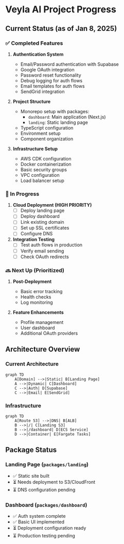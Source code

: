# Veyla AI Project Progress

## Current Status (as of Jan 8, 2025)

### ✅ Completed Features

1. **Authentication System**
   - Email/Password authentication with Supabase
   - Google OAuth integration
   - Password reset functionality
   - Debug logging for auth flows
   - Email templates for auth flows
   - SendGrid integration

2. **Project Structure**
   - Monorepo setup with packages:
     - `dashboard`: Main application (Next.js)
     - `landing`: Static landing page
   - TypeScript configuration
   - Environment setup
   - Component organization

3. **Infrastructure Setup**
   - AWS CDK configuration
   - Docker containerization
   - Basic security groups
   - VPC configuration
   - Load balancer setup

### 🚧 In Progress

1. **Cloud Deployment (HIGH PRIORITY)**
   - [ ] Deploy landing page
   - [ ] Deploy dashboard
   - [ ] Link existing domain
   - [ ] Set up SSL certificates
   - [ ] Configure DNS

2. **Integration Testing**
   - [ ] Test auth flows in production
   - [ ] Verify email sending
   - [ ] Check OAuth redirects

### 🔜 Next Up (Prioritized)

1. **Post-Deployment**
   - Basic error tracking
   - Health checks
   - Log monitoring

2. **Feature Enhancements**
   - Profile management
   - User dashboard
   - Additional OAuth providers

## Architecture Overview

### Current Architecture
```mermaid
graph TD
    A[Domain] -->|Static| B[Landing Page]
    A -->|Dynamic| C[Dashboard]
    C -->|Auth| D[Supabase]
    C -->|Email| E[SendGrid]
```

### Infrastructure
```mermaid
graph TD
    A[Route 53] -->|DNS| B[ALB]
    B -->|/| C[Landing S3]
    B -->|/dashboard| D[ECS Service]
    D -->|Container| E[Fargate Tasks]
```

## Package Status

### Landing Page (`packages/landing`)
- ✅ Static site built
- ⏳ Needs deployment to S3/CloudFront
- ⏳ DNS configuration pending

### Dashboard (`packages/dashboard`)
- ✅ Auth system complete
- ✅ Basic UI implemented
- ⏳ Deployment configuration ready
- ⏳ Production testing pending

